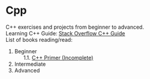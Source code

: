 # Cpp
 C++ exercises and projects from beginner to advanced. <br />
 Learning C++ Guide: [Stack Overflow C++ Guide](https://stackoverflow.com/questions/388242/the-definitive-c-book-guide-and-list) <br />
 List of books reading/read: <br />
<ol>
<li> Beginner
    <ol>
    1.1. <a href = "https://www.amazon.com/C-Primer-Stanley-B-Lippman-ebook-dp-B0091I7FEQ/dp/B0091I7FEQ/ref=mt_other?_encoding=UTF8&me=&qid="> C++ Primer (Incomplete) </a> <br />
    </ol>
</li>
<li> Intermediate </li>
<li> Advanced </li>